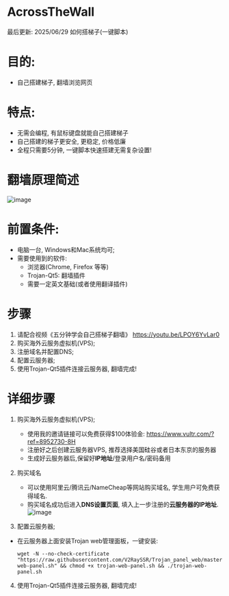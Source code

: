 # AcrossTheWall
最后更新: 2025/06/29
如何搭梯子(一键脚本)

# 目的:   
  - 自己搭建梯子, 翻墙浏览网页

# 特点:
  - 无需会编程, 有鼠标键盘就能自己搭建梯子
  - 自己搭建的梯子更安全, 更稳定, 价格低廉
  - 全程只需要5分钟, 一键脚本快速搭建无需复杂设置!

# 翻墙原理简述
 ![image](https://user-images.githubusercontent.com/27357380/222922751-9e07dd0b-fc38-4e44-b140-773f75e67de0.png)


# 前置条件:
  - 电脑一台, Windows和Mac系统均可;
  - 需要使用到的软件:
    - 浏览器(Chrome, Firefox 等等)
    - Trojan-Qt5: 翻墙插件
    - 需要一定英文基础(或者使用翻译插件)


# 步骤
1. 请配合视频《五分钟学会自己搭梯子翻墙》 https://youtu.be/LPOY6YvLar0 
1. 购买海外云服务虚拟机(VPS);
1. 注册域名并配置DNS;
1. 配置云服务器; 
1. 使用Trojan-Qt5插件连接云服务器, 翻墙完成!


# 详细步骤
1. 购买海外云服务虚拟机(VPS);
   - 使用我的邀请链接可以免费获得$100体验金: https://www.vultr.com/?ref=8952730-8H 
   - 注册好之后创建云服务器VPS, 推荐选择美国硅谷或者日本东京的服务器
   - 生成好云服务器后,保留好**IP地址**/登录用户名/密码备用

1. 购买域名
   - 可以使用阿里云/腾讯云/NameCheap等网站购买域名, 学生用户可免费获得域名.
   - 购买域名成功后进入**DNS设置页面**, 填入上一步注册的**云服务器的IP地址**.
     ![image](https://github.com/user-attachments/assets/06137fd2-9895-48a4-9262-f58d0d29557a)


1. 配置云服务器; 
  - 在云服务器上面安装Trojan web管理面板，一键安装:

      ```
      wget -N --no-check-certificate "https://raw.githubusercontent.com/V2RaySSR/Trojan_panel_web/master/trojan-web-panel.sh" && chmod +x trojan-web-panel.sh && ./trojan-web-panel.sh
      ```
4. 使用Trojan-Qt5插件连接云服务器, 翻墙完成!
